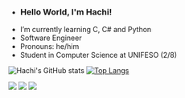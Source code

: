 - ###  Hello World, I'm Hachi!
-  I’m currently learning C, C# and Python
-  Software Engineer
-  Pronouns: he/him
-  Student in Computer Science at UNIFESO (2/8)

![Hachi's GitHub stats](https://github-readme-stats.vercel.app/api?username=hachlil&show_icons=true&theme=dracula&bgcolor=transparent)
[![Top Langs](https://github-readme-stats.vercel.app/api/top-langs/?username=hachlil&theme=dracula)](https://github.com/hachlil/github-readme-stats)

<div> 
  <a href="https://instagram.com/yuri_ssan" target="_blank"><img src="https://img.shields.io/badge/-Instagram-%23E4405F?style=for-the-badge&logo=instagram&logoColor=white" target="_blank"></a>
 <a href="https://discord.gg/gQn5tVZAYu" target="_blank"><img src="https://img.shields.io/badge/Discord-7289DA?style=for-the-badge&logo=discord&logoColor=white" target="_blank"></a> 
  <a href = "mailto:yuridomingues.contato@gmail.com"><img src="https://img.shields.io/badge/-Gmail-%23333?style=for-the-badge&logo=gmail&logoColor=white" target="_blank"></a>  
</div>

